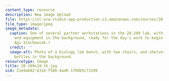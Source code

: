 ```yaml
---
content_type: resource
description: New image Upload
file: https://ol-ocw-studio-app-production.s3.amazonaws.com/courses/20-109-laboratory-fundamentals-in-biological-engineering-spring-2010/21e9ab82631bf58b4ad61f0db5c73199_20-109s10-th.jpg
file_type: image/jpeg
image_metadata:
  caption: One of several partner workstations in the 20.109 lab, with shared chemicals
    and equipment in the background, ready for the day's work to begin. (Photo by
    Agi Stachowiak.)
  credit: ''
  image-alt: Photo of a biology lab bench, with two chairs, and shelves of chemical
    bottles in the background.
resourcetype: Image
title: 20-109s10-th.jpg
uid: 21e9ab82-631b-f58b-4ad6-1f0db5c73199
---
```

